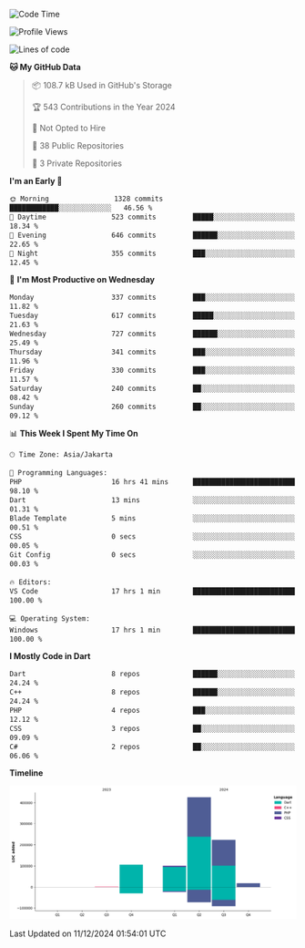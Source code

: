 <!--START_SECTION:waka-->
![Code Time](http://img.shields.io/badge/Code%20Time-323%20hrs%2056%20mins-blue)

![Profile Views](http://img.shields.io/badge/Profile%20Views-0-blue)

![Lines of code](https://img.shields.io/badge/From%20Hello%20World%20I%27ve%20Written-872.4%20thousand%20lines%20of%20code-blue)

**🐱 My GitHub Data** 

> 📦 108.7 kB Used in GitHub's Storage 
 > 
> 🏆 543 Contributions in the Year 2024
 > 
> 🚫 Not Opted to Hire
 > 
> 📜 38 Public Repositories 
 > 
> 🔑 3 Private Repositories 
 > 
**I'm an Early 🐤** 

```text
🌞 Morning                1328 commits        ████████████░░░░░░░░░░░░░   46.56 % 
🌆 Daytime                523 commits         █████░░░░░░░░░░░░░░░░░░░░   18.34 % 
🌃 Evening                646 commits         ██████░░░░░░░░░░░░░░░░░░░   22.65 % 
🌙 Night                  355 commits         ███░░░░░░░░░░░░░░░░░░░░░░   12.45 % 
```
📅 **I'm Most Productive on Wednesday** 

```text
Monday                   337 commits         ███░░░░░░░░░░░░░░░░░░░░░░   11.82 % 
Tuesday                  617 commits         █████░░░░░░░░░░░░░░░░░░░░   21.63 % 
Wednesday                727 commits         ██████░░░░░░░░░░░░░░░░░░░   25.49 % 
Thursday                 341 commits         ███░░░░░░░░░░░░░░░░░░░░░░   11.96 % 
Friday                   330 commits         ███░░░░░░░░░░░░░░░░░░░░░░   11.57 % 
Saturday                 240 commits         ██░░░░░░░░░░░░░░░░░░░░░░░   08.42 % 
Sunday                   260 commits         ██░░░░░░░░░░░░░░░░░░░░░░░   09.12 % 
```


📊 **This Week I Spent My Time On** 

```text
🕑︎ Time Zone: Asia/Jakarta

💬 Programming Languages: 
PHP                      16 hrs 41 mins      █████████████████████████   98.10 % 
Dart                     13 mins             ░░░░░░░░░░░░░░░░░░░░░░░░░   01.31 % 
Blade Template           5 mins              ░░░░░░░░░░░░░░░░░░░░░░░░░   00.51 % 
CSS                      0 secs              ░░░░░░░░░░░░░░░░░░░░░░░░░   00.05 % 
Git Config               0 secs              ░░░░░░░░░░░░░░░░░░░░░░░░░   00.03 % 

🔥 Editors: 
VS Code                  17 hrs 1 min        █████████████████████████   100.00 % 

💻 Operating System: 
Windows                  17 hrs 1 min        █████████████████████████   100.00 % 
```

**I Mostly Code in Dart** 

```text
Dart                     8 repos             ██████░░░░░░░░░░░░░░░░░░░   24.24 % 
C++                      8 repos             ██████░░░░░░░░░░░░░░░░░░░   24.24 % 
PHP                      4 repos             ███░░░░░░░░░░░░░░░░░░░░░░   12.12 % 
CSS                      3 repos             ██░░░░░░░░░░░░░░░░░░░░░░░   09.09 % 
C#                       2 repos             ██░░░░░░░░░░░░░░░░░░░░░░░   06.06 % 
```



**Timeline**

![Lines of Code chart](https://raw.githubusercontent.com/PradiptaAhmad/PradiptaAhmad/main/assets/bar_graph.png)


 Last Updated on 11/12/2024 01:54:01 UTC
<!--END_SECTION:waka-->
